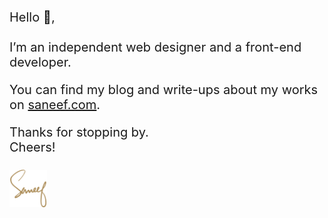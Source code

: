 <div style="font-size: 1.25rem;">
  <p>Hello 👋,<br/><br/>I’m an independent web designer and a front-end developer.</p>
  <p>You can find my blog and write-ups about my works on <a href="https://saneef.com">saneef.com</a>.</p>
  <p>Thanks for stopping by.<br>Cheers!<br><br><a href="https://saneef.com"><img src="https://github.com/saneef/saneef/raw/master/logo.svg?sanitize=true" width="60" height="60"></a></p>
</div>
